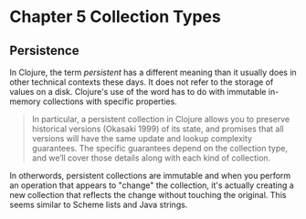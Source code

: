 Chapter 5 Collection Types
==========================

Persistence
--------------------------

In Clojure, the term *persistent* has a different meaning than it usually does in other technical contexts these days. It does not refer to the storage of values on a disk. Clojure's use of the word has to do with immutable in-memory collections with specific properties.

> In particular, a persistent collection in Clojure allows you to preserve historical versions (Okasaki 1999) of its state, and promises that all versions will have the same update and lookup complexity guarantees. The specific guarantees depend on the collection type, and we’ll cover those details along with each kind of collection.

In otherwords, persistent collections are immutable and when you perform an operation that appears to "change" the collection, it's actually creating a new collection that reflects the change without touching the original. This seems similar to Scheme lists and Java strings.